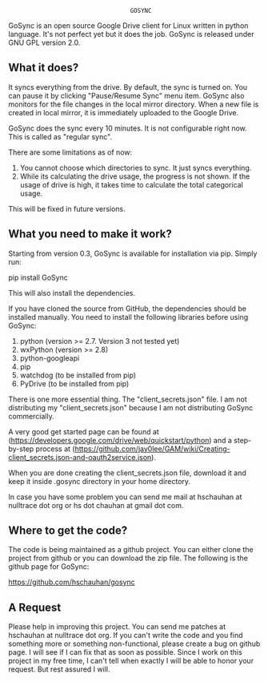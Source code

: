                                       GOSYNC

GoSync is an open source Google Drive client for Linux written in python language.
It's not perfect yet but it does the job. GoSync is released under GNU GPL version 2.0.

What it does?
------------
It syncs everything from the drive. By default, the sync is turned on. You can pause
it by clicking "Pause/Resume Sync" menu item. GoSync also monitors for the file changes
in the local mirror directory. When a new file is created in local mirror, it is
immediately uploaded to the Google Drive.

GoSync does the sync every 10 minutes. It is not configurable right now. This is called
as "regular sync".

There are some limitations as of now:
1. You cannot choose which directories to sync.
   It just syncs everything.
2. While its calculating the drive usage, the progress
   is not shown. If the usage of drive is high, it takes
   time to calculate the total categorical usage.

This will be fixed in future versions.

What you need to make it work?
------------------------------
Starting from version 0.3, GoSync is available for installation via pip. Simply run:

pip install GoSync

This will also install the dependencies.

If you have cloned the source from GitHub, the dependencies should be installed manually.
You need to install the following libraries before using GoSync:

1. python (version >= 2.7. Version 3 not tested yet)
2. wxPython  (version >= 2.8)
3. python-googleapi
4. pip
5. watchdog (to be installed from pip)
6. PyDrive (to be installed from pip)

There is one more essential thing. The "client_secrets.json" file. I am not distributing
my "client_secrets.json" because I am not distributing GoSync commercially.

A very good get started page can be found at (https://developers.google.com/drive/web/quickstart/python)
and a step-by-step process at (https://github.com/jay0lee/GAM/wiki/Creating-client_secrets.json-and-oauth2service.json).

When you are done creating the client_secrets.json file, download it and keep it inside
.gosync directory in your home directory.

In case you have some problem you can send me mail at hschauhan at nulltrace dot org or
hs dot chauhan at gmail dot com.

Where to get the code?
----------------------
The code is being maintained as a github project. You can either clone the project from github or you
can download the zip file. The following is the github page for GoSync:

https://github.com/hschauhan/gosync

A Request
---------
Please help in improving this project. You can send me patches at hschauhan at nulltrace dot org. If you
can't write the code and you find something more or something non-functional, please create a bug on github
page. I will see if I can fix that as soon as possible. Since I work on this project in my free time, I
can't tell when exactly I will be able to honor your request. But rest assured I will.
